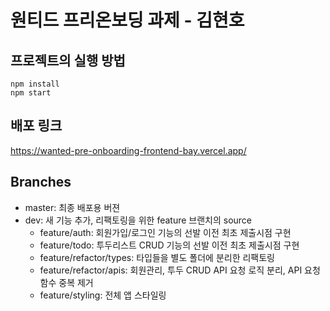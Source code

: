 # 원티드 프리온보딩 과제 - 김현호

## 프로젝트의 실행 방법

```
npm install
npm start
```

## 배포 링크

https://wanted-pre-onboarding-frontend-bay.vercel.app/

## Branches

- master: 최종 배포용 버젼
- dev: 새 기능 추가, 리팩토링을 위한 feature 브랜치의 source
  - feature/auth: 회원가입/로그인 기능의 선발 이전 최초 제출시점 구현
  - feature/todo: 투두리스트 CRUD 기능의 선발 이전 최초 제출시점 구현
  - feature/refactor/types: 타입들을 별도 폴더에 분리한 리팩토링
  - feature/refactor/apis: 회원관리, 투두 CRUD API 요청 로직 분리, API 요청 함수 중복 제거
  - feature/styling: 전체 앱 스타일링
